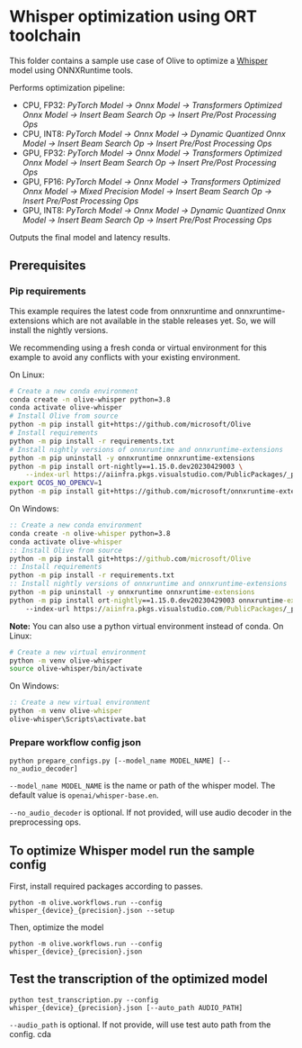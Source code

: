 # Whisper optimization using ORT toolchain
This folder contains a sample use case of Olive to optimize a [Whisper](https://huggingface.co/openai/whisper-base) model using ONNXRuntime tools.

Performs optimization pipeline:
- CPU, FP32: *PyTorch Model -> Onnx Model -> Transformers Optimized Onnx Model -> Insert Beam Search Op -> Insert Pre/Post Processing Ops*
- CPU, INT8: *PyTorch Model -> Onnx Model -> Dynamic Quantized Onnx Model -> Insert Beam Search Op -> Insert Pre/Post Processing Ops*
- GPU, FP32: *PyTorch Model -> Onnx Model -> Transformers Optimized Onnx Model -> Insert Beam Search Op -> Insert Pre/Post Processing Ops*
- GPU, FP16: *PyTorch Model -> Onnx Model -> Transformers Optimized Onnx Model -> Mixed Precision Model -> Insert Beam Search Op -> Insert Pre/Post Processing Ops*
- GPU, INT8: *PyTorch Model -> Onnx Model -> Dynamic Quantized Onnx Model -> Insert Beam Search Op -> Insert Pre/Post Processing Ops*

Outputs the final model and latency results.

## Prerequisites
### Pip requirements
This example requires the latest code from onnxruntime and onnxruntime-extensions which are not available in the stable releases yet. So, we
will install the nightly versions.

We recommending using a fresh conda or virtual environment for this example to avoid any conflicts with your existing environment.

On Linux:
```bash
# Create a new conda environment
conda create -n olive-whisper python=3.8
conda activate olive-whisper
# Install Olive from source
python -m pip install git+https://github.com/microsoft/Olive
# Install requirements
python -m pip install -r requirements.txt
# Install nightly versions of onnxruntime and onnxruntime-extensions
python -m pip uninstall -y onnxruntime onnxruntime-extensions
python -m pip install ort-nightly==1.15.0.dev20230429003 \
    --index-url https://aiinfra.pkgs.visualstudio.com/PublicPackages/_packaging/ORT-Nightly/pypi/simple/
export OCOS_NO_OPENCV=1
python -m pip install git+https://github.com/microsoft/onnxruntime-extensions.git
```

On Windows:
```cmd
:: Create a new conda environment
conda create -n olive-whisper python=3.8
conda activate olive-whisper
:: Install Olive from source
python -m pip install git+https://github.com/microsoft/Olive
:: Install requirements
python -m pip install -r requirements.txt
:: Install nightly versions of onnxruntime and onnxruntime-extensions
python -m pip uninstall -y onnxruntime onnxruntime-extensions
python -m pip install ort-nightly==1.15.0.dev20230429003 onnxruntime-extensions==0.8.0.303816 ^
    --index-url https://aiinfra.pkgs.visualstudio.com/PublicPackages/_packaging/ORT-Nightly/pypi/simple/
```

**Note:** You can also use a python virtual environment instead of conda.
On Linux:
```bash
# Create a new virtual environment
python -m venv olive-whisper
source olive-whisper/bin/activate
```

On Windows:
```cmd
:: Create a new virtual environment
python -m venv olive-whisper
olive-whisper\Scripts\activate.bat
```

### Prepare workflow config json
```
python prepare_configs.py [--model_name MODEL_NAME] [--no_audio_decoder]
```

`--model_name MODEL_NAME` is the name or path of the whisper model. The default value is `openai/whisper-base.en`.

`--no_audio_decoder` is optional. If not provided, will use audio decoder in the preprocessing ops.

## To optimize Whisper model run the sample config
First, install required packages according to passes.
```
python -m olive.workflows.run --config whisper_{device}_{precision}.json --setup
```

Then, optimize the model
```
python -m olive.workflows.run --config whisper_{device}_{precision}.json
```

## Test the transcription of the optimized model
```
python test_transcription.py --config whisper_{device}_{precision}.json [--auto_path AUDIO_PATH]
```

`--audio_path` is optional. If not provide, will use test auto path from the config.
cda
